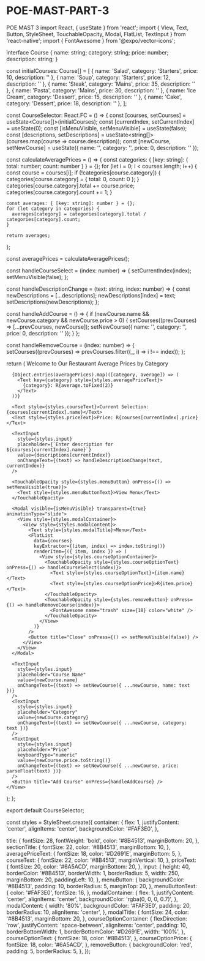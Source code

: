 # POE-MAST-PART-3
POE MAST 3
import React, { useState } from 'react';
import { View, Text, Button, StyleSheet, TouchableOpacity, Modal, FlatList, TextInput } from 'react-native';
import { FontAwesome } from '@expo/vector-icons';

interface Course {
  name: string;
  category: string;
  price: number;
  description: string;
}

const initialCourses: Course[] = [
  { name: 'Salad', category: 'Starters', price: 10, description: '' },
  { name: 'Soup', category: 'Starters', price: 12, description: '' },
  { name: 'Steak', category: 'Mains', price: 35, description: '' },
  { name: 'Pasta', category: 'Mains', price: 30, description: '' },
  { name: 'Ice Cream', category: 'Dessert', price: 15, description: '' },
  { name: 'Cake', category: 'Dessert', price: 18, description: '' },
];

const CourseSelector: React.FC = () => {
  const [courses, setCourses] = useState<Course[]>(initialCourses);
  const [currentIndex, setCurrentIndex] = useState(0);
  const [isMenuVisible, setMenuVisible] = useState(false);
  const [descriptions, setDescriptions] = useState<string[]>(courses.map(course => course.description));
  const [newCourse, setNewCourse] = useState<Course>({ name: '', category: '', price: 0, description: '' });

  const calculateAveragePrices = () => {
    const categories: { [key: string]: { total: number; count: number } } = {};
    for (let i = 0; i < courses.length; i++) {
      const course = courses[i];
      if (!categories[course.category]) {
        categories[course.category] = { total: 0, count: 0 };
      }
      categories[course.category].total += course.price;
      categories[course.category].count += 1;
    }

    const averages: { [key: string]: number } = {};
    for (let category in categories) {
      averages[category] = categories[category].total / categories[category].count;
    }

    return averages;
  };

  const averagePrices = calculateAveragePrices();

  const handleCourseSelect = (index: number) => {
    setCurrentIndex(index);
    setMenuVisible(false);
  };

  const handleDescriptionChange = (text: string, index: number) => {
    const newDescriptions = [...descriptions];
    newDescriptions[index] = text;
    setDescriptions(newDescriptions);
  };

  const handleAddCourse = () => {
    if (newCourse.name && newCourse.category && newCourse.price > 0) {
      setCourses((prevCourses) => [...prevCourses, newCourse]);
      setNewCourse({ name: '', category: '', price: 0, description: '' });
    }
  };

  const handleRemoveCourse = (index: number) => {
    setCourses((prevCourses) => prevCourses.filter((_, i) => i !== index));
  };

  return (
    <View style={styles.container}>
      <Text style={styles.title}>Welcome to Our Restaurant</Text>
      <Text style={styles.sectionTitle}>Average Prices by Category</Text>
      
      {Object.entries(averagePrices).map(([category, average]) => (
        <Text key={category} style={styles.averagePriceText}>
          {category}: R{average.toFixed(2)}
        </Text>
      ))}

      <Text style={styles.courseText}>Current Selection: {courses[currentIndex].name}</Text>
      <Text style={styles.priceText}>Price: R{courses[currentIndex].price}</Text>

      <TextInput
        style={styles.input}
        placeholder={`Enter description for ${courses[currentIndex].name}`}
        value={descriptions[currentIndex]}
        onChangeText={(text) => handleDescriptionChange(text, currentIndex)}
      />

      <TouchableOpacity style={styles.menuButton} onPress={() => setMenuVisible(true)}>
        <Text style={styles.menuButtonText}>View Menu</Text>
      </TouchableOpacity>

      <Modal visible={isMenuVisible} transparent={true} animationType="slide">
        <View style={styles.modalContainer}>
          <View style={styles.modalContent}>
            <Text style={styles.modalTitle}>Menu</Text>
            <FlatList
              data={courses}
              keyExtractor={(item, index) => index.toString()}
              renderItem={({ item, index }) => (
                <View style={styles.courseOptionContainer}>
                  <TouchableOpacity style={styles.courseOptionText} onPress={() => handleCourseSelect(index)}>
                    <Text style={styles.courseOptionText}>{item.name}</Text>
                    <Text style={styles.courseOptionPrice}>R{item.price}</Text>
                  </TouchableOpacity>
                  <TouchableOpacity style={styles.removeButton} onPress={() => handleRemoveCourse(index)}>
                    <FontAwesome name="trash" size={18} color="white" />
                  </TouchableOpacity>
                </View>
              )}
            />
            <Button title="Close" onPress={() => setMenuVisible(false)} />
          </View>
        </View>
      </Modal>

      <TextInput
        style={styles.input}
        placeholder="Course Name"
        value={newCourse.name}
        onChangeText={(text) => setNewCourse({ ...newCourse, name: text })}
      />
      <TextInput
        style={styles.input}
        placeholder="Category"
        value={newCourse.category}
        onChangeText={(text) => setNewCourse({ ...newCourse, category: text })}
      />
      <TextInput
        style={styles.input}
        placeholder="Price"
        keyboardType="numeric"
        value={newCourse.price.toString()}
        onChangeText={(text) => setNewCourse({ ...newCourse, price: parseFloat(text) })}
      />
      <Button title="Add Course" onPress={handleAddCourse} />
    </View>
  );
};

export default CourseSelector;

const styles = StyleSheet.create({
  container: {
    flex: 1,
    justifyContent: 'center',
    alignItems: 'center',
    backgroundColor: '#FAF3E0',
  },
  
  title: {
    fontSize: 28,
    fontWeight: 'bold',
    color: '#8B4513',
    marginBottom: 20,
  },
  sectionTitle: {
    fontSize: 22,
    color: '#8B4513',
    marginBottom: 10,
  },
  averagePriceText: {
    fontSize: 18,
    color: '#D2691E',
    marginBottom: 5,
  },
  courseText: {
    fontSize: 22,
    color: '#8B4513',
    marginVertical: 10,
  },
  priceText: {
    fontSize: 20,
    color: '#6A5ACD',
    marginBottom: 20,
  },
  input: {
    height: 40,
    borderColor: '#8B4513',
    borderWidth: 1,
    borderRadius: 5,
    width: 250,
    marginBottom: 20,
    paddingLeft: 10,
  },
  menuButton: {
    backgroundColor: '#8B4513',
    padding: 10,
    borderRadius: 5,
    marginTop: 20,
  },
  menuButtonText: {
    color: '#FAF3E0',
    fontSize: 16,
  },
  modalContainer: {
    flex: 1,
    justifyContent: 'center',
    alignItems: 'center',
    backgroundColor: 'rgba(0, 0, 0, 0.7)',
  },
  modalContent: {
    width: '80%',
    backgroundColor: '#FAF3E0',
    padding: 20,
    borderRadius: 10,
    alignItems: 'center',
  },
  modalTitle: {
    fontSize: 24,
    color: '#8B4513',
    marginBottom: 20,
  },
  courseOptionContainer: {
    flexDirection: 'row',
    justifyContent: 'space-between',
    alignItems: 'center',
    padding: 10,
    borderBottomWidth: 1,
    borderBottomColor: '#D2691E',
    width: '100%',
  },
  courseOptionText: {
    fontSize: 18,
    color: '#8B4513',
  },
  courseOptionPrice: {
    fontSize: 18,
    color: '#6A5ACD',
  },
  removeButton: {
    backgroundColor: 'red',
    padding: 5,
    borderRadius: 5,
  },
});


